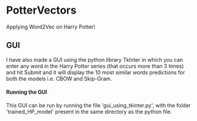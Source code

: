# PotterVectors
Applying Word2Vec on Harry Potter!

## GUI
I have also made a GUI using the python library TkInter in which you can enter any word in the Harry Potter series (that occurs more than 3 times) and hit Submit and it will display the 10 most similar words predictions for both the models i.e. CBOW and Skip-Gram.

#### Running the GUI
This GUI can be run by running the file 'gui_using_tkinter.py', with the folder 'trained_HP_model' present in the same directory as the python file.
